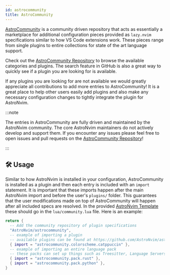 ```yaml
---
id: astrocommunity
title: AstroCommunity
---
```


[AstroCommunity](https://github.com/AstroNvim/astrocommunity) is a community driven repository that acts as essentially a marketplace for additional configuration pieces provided as `lazy.nvim` specifications similar to how VS Code extensions work. These pieces range from single plugins to entire collections for state of the art language support.

Check out the [AstroCommunity Repository](https://github.com/AstroNvim/astrocommunity/tree/main/lua/astrocommunity) to browse the available categories and plugins. The search feature in GitHub is also a great way to quickly see if a plugin you are looking for is available.

If any plugins you are looking for are not available we would greatly appreciate all contributions to add more entries to AstroCommunity! It is a great place to help other users easily add plugins and also make any necessary configuration changes to tightly integrate the plugin for AstroNvim.

:::note

The entries in AstroCommunity are fully driven and maintained by the AstroNvim community. The core AstroNvim maintainers do not actively develop and support them. If you encounter any issues please feel free to open issues and pull requests on the [AstroCommunity Repository](https://github.com/AstroNvim/astrocommunity)!

:::

## 🛠️ Usage

Similar to how AstroNvim is installed in your configuration, AstroCommunity is installed as a plugin and then each entry is included with an `import` statement. It is important that these imports happen after the main AstroNvim import and before the user's `plugins/` folder. This guarantees that the user modifications made on top of AstroCommunity will happen after all included specs are resolved. In the provided [AstroNvim Template](https://github.com/AstroNvim/template) these should go in the `lua/community.lua` file. Here is an example:

```lua title="lua/community.lua"
return {
  -- Add the community repository of plugin specifications
  "AstroNvim/astrocommunity",
  -- example of importing a plugin
  -- available plugins can be found at https://github.com/AstroNvim/astrocommunity
  { import = "astrocommunity.colorscheme.catppuccin" },
  -- example of importing an entire language pack
  -- these packs can set up things such as Treesitter, Language Servers, additional language specific plugins, and more!
  { import = "astrocommunity.pack.rust" },
  { import = "astrocommunity.pack.python" },
}
```
